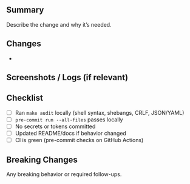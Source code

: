 ## Summary

Describe the change and why it’s needed.

## Changes

- 

## Screenshots / Logs (if relevant)

## Checklist

- [ ] Ran `make audit` locally (shell syntax, shebangs, CRLF, JSON/YAML)
- [ ] `pre-commit run --all-files` passes locally
- [ ] No secrets or tokens committed
- [ ] Updated README/docs if behavior changed
- [ ] CI is green (pre-commit checks on GitHub Actions)

## Breaking Changes

Any breaking behavior or required follow-ups.

